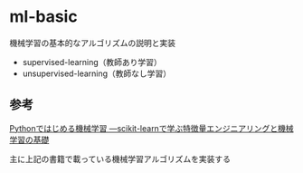 # ml-basic
機械学習の基本的なアルゴリズムの説明と実装

- supervised-learning（教師あり学習）
- unsupervised-learning（教師なし学習）

## 参考

[Pythonではじめる機械学習 ―scikit-learnで学ぶ特徴量エンジニアリングと機械学習の基礎](https://www.amazon.co.jp/dp/4873117984/)

主に上記の書籍で載っている機械学習アルゴリズムを実装する